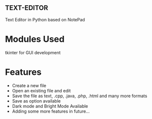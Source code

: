 ## TEXT-EDITOR
Text Editor in Python based on NotePad

# Modules Used
tkinter for GUI development

# Features
* Create a new file
* Open an existing file and edit
* Save the file as text, .cpp, .java, .php, .html and many more formats
* Save as option available
* Dark mode and Bright Mode Available
* Adding some more features in future...
